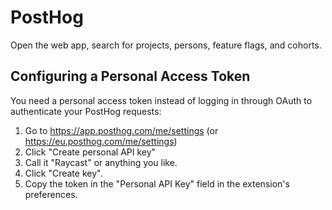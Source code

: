 # PostHog

Open the web app, search for projects, persons, feature flags, and cohorts.

## Configuring a Personal Access Token

You need a personal access token instead of logging in through OAuth to authenticate your PostHog requests:

1. Go to https://app.posthog.com/me/settings (or https://eu.posthog.com/me/settings)
2. Click "Create personal API key"
3. Call it "Raycast" or anything you like.
4. Click "Create key".
5. Copy the token in the "Personal API Key" field in the extension's preferences.
